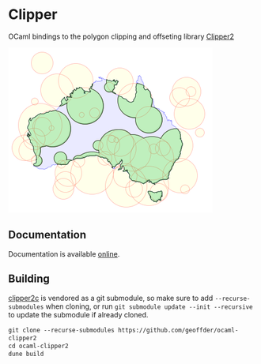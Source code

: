 # Clipper

OCaml bindings to the polygon clipping and offseting library [Clipper2](http://www.angusj.com/clipper2/Docs/Overview.htm)

![Clipper2 australia](docs/assets/clipper2_australia.png)

## Documentation

Documentation is available [online](https://geoffder.github.io/ocaml-clipper2/clipper/index.html).

## Building

[clipper2c](https://github.com/geoffder/clipper2c) is vendored as a git
submodule, so make sure to add `--recurse-submodules` when cloning, or run
`git submodule update --init --recursive` to update the submodule if already cloned.

```
git clone --recurse-submodules https://github.com/geoffder/ocaml-clipper2
cd ocaml-clipper2
dune build
```
